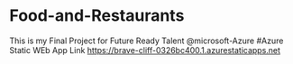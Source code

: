 # Food-and-Restaurants
This is my Final Project for Future Ready Talent @microsoft-Azure
#Azure Static WEb App Link
https://brave-cliff-0326bc400.1.azurestaticapps.net
